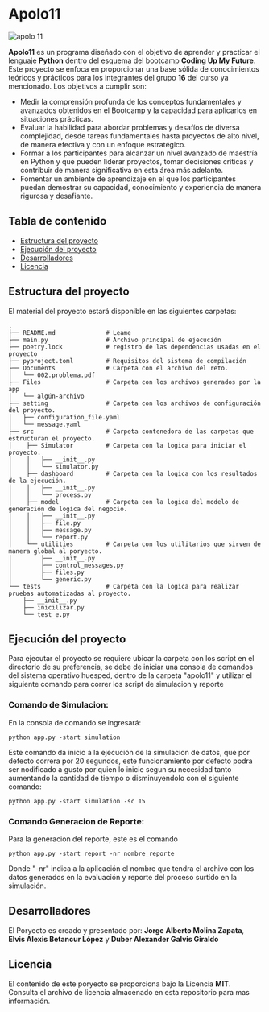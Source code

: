# Apolo11
<img src="https://upload.wikimedia.org/wikipedia/commons/thumb/2/27/Apollo_11_insignia.png/800px-Apollo_11_insignia.png" alt="apolo 11" border="0"/>



**Apolo11** es un programa diseñado con el objetivo de aprender y practicar el lenguaje **Python** dentro del esquema del bootcamp **Coding Up My Future**. Este proyecto se enfoca en proporcionar una base sólida de conocimientos teóricos y prácticos para los integrantes del grupo **16** del curso ya mencionado. Los objetivos a cumplir son:

- Medir la comprensión profunda de los conceptos fundamentales y avanzados
obtenidos en el Bootcamp y la capacidad para aplicarlos en situaciones 
prácticas.
- Evaluar la habilidad para abordar problemas y desafíos de diversa complejidad, 
desde tareas fundamentales hasta proyectos de alto nivel, de manera efectiva y 
con un enfoque estratégico.
- Formar a los participantes para alcanzar un nivel avanzado de maestría en 
Python y que pueden liderar proyectos, tomar decisiones críticas y contribuir 
de manera significativa en esta área más adelante.
- Fomentar un ambiente de aprendizaje en el que los participantes puedan 
demostrar su capacidad, conocimiento y experiencia de manera rigurosa y 
desafiante.

## Tabla de contenido

- [Estructura del proyecto](#estructura-del-proyecto)
- [Ejecución del proyecto](#ejecución-del-proyecto)
- [Desarrolladores](#desarrolladores)
- [Licencia](#licencia)

## Estructura del proyecto

El material del proyecto estará disponible en las siguientes carpetas: 


```linux
.
├── README.md              # Leame
├── main.py                # Archivo principal de ejecución
├── poetry.lock            # registro de las dependencias usadas en el proyecto
├── pyproject.toml         # Requisitos del sistema de compilación
├── Documents              # Carpeta con el archivo del reto.
│   └── 002.problema.pdf
├── Files                  # Carpeta con los archivos generados por la app 
│   └── algún-archivo
├── setting                # Carpeta con los archivos de configuración del proyecto.
│   ├── configuration_file.yaml
│   └── message.yaml
├── src                    # Carpeta contenedora de las carpetas que estructuran el proyecto.
│    ├── Simulator         # Carpeta con la logica para iniciar el proyecto.
│    │   ├── __init__.py
│    │   └── simulator.py
│    ├── dashboard         # Carpeta con la logica con los resultados de la ejecución.
│    │   ├── __init__.py
│    │   └── process.py
│    ├── model             # Carpeta con la logica del modelo de generación de logica del negocio.
│    │   ├── __init__.py
│    │   ├── file.py
│    │   ├── message.py
│    │   └── report.py
│    └── utilities         # Carpeta con los utilitarios que sirven de manera global al poryecto.
│        ├── __init__.py
│        ├── control_messages.py
│        ├── files.py
│        └── generic.py
└── tests                  # Carpeta con la logica para realizar pruebas automatizadas al proyecto.
    ├── __init__.py
    ├── inicilizar.py
    └── test_e.py          
```


## Ejecución del proyecto

Para ejecutar el proyecto se requiere ubicar la carpeta con los script en el directorio de su preferencia, se debe de iniciar una consola de comandos del sistema operativo huesped, dentro de la carpeta "apolo11" y utilizar el siguiente comando para correr los script de simulacion y reporte

### Comando de Simulacion:

En la consola de comando se ingresará:
```
python app.py -start simulation
```

Este comando da inicio a la ejecución de la simulacion de datos, que por defecto correra por 20 segundos, este funcionamiento por defecto podra ser nodificado a gusto por quien lo inicie segun su necesidad tanto aumentando la cantidad de tiempo o disminuyendolo con el siguiente comando:
```
python app.py -start simulation -sc 15
```

### Comando Generacion de Reporte:

Para la generacion del reporte, este es el comando
```
python app.py -start report -nr nombre_reporte
```
Donde "-nr" indica a la aplicación el nombre que tendra el archivo con los datos generados en la evaluación y reporte del proceso surtido en la simulación.


## Desarrolladores 

El Poryecto es creado y presentado por: **Jorge Alberto Molina Zapata**, **Elvis Alexis Betancur López** y **Duber Alexander Galvis Giraldo**

## Licencia

El contenido de este poryecto se proporciona bajo la Licencia **MIT**. Consulta el archivo de licencia almacenado en esta repositorio para mas información.